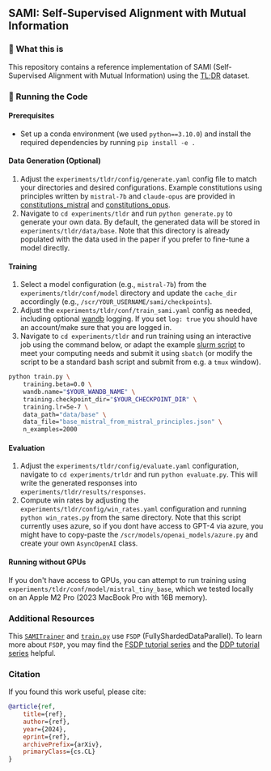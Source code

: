 ## SAMI: Self-Supervised Alignment with Mutual Information

### 🧐 What this is

This repository contains a reference implementation of SAMI (Self-Supervised Alignment with Mutual Information) using the [TL;DR](https://huggingface.co/datasets/openai/summarize_from_feedback) dataset. 

### 🚀 Running the Code

#### Prerequisites

- Set up a conda environment (we used `python==3.10.0`) and install the required dependencies by running `pip install -e .`

#### Data Generation (Optional)

1. Adjust the `experiments/tldr/config/generate.yaml` config file to match your directories and desired configurations. Example constitutions using principles written by `mistral-7b` and `claude-opus` are provided in [constitutions_mistral](https://github.com/janphilippfranken/sami/tree/main/experiments/tldr/constitutions_mistral) and [constitutions_opus](https://github.com/janphilippfranken/sami/tree/main/experiments/tldr/constitutions_opus).
2. Navigate to `cd experiments/tldr` and run `python generate.py` to generate your own data. By default, the generated data will be stored in `experiments/tldr/data/base`. Note that this directory is already populated with the data used in the paper if you prefer to fine-tune a model directly.

#### Training

1. Select a model configuration (e.g., `mistral-7b`) from the `experiments/tldr/conf/model` directory and update the `cache_dir` accordingly (e.g., `/scr/YOUR_USERNAME/sami/checkpoints`).
2. Adjust the `experiments/tldr/conf/train_sami.yaml` config as needed, including optional [wandb](https://wandb.ai) logging. If you set `log: true` you should have an account/make sure that you are logged in.
3. Navigate to `cd experiments/tldr` and run training using an interactive job using the command below, or adapt the example [slurm script](https://github.com/janphilippfranken/sami/blob/main/experiments/tldr/example_scripts_slurm/train_sami_mixtral.sh) to meet your computing needs and submit it using `sbatch` (or modify the script to be a standard bash script and submit from e.g. a `tmux` window).

```bash
python train.py \
    training.beta=0.0 \
    wandb.name="$YOUR_WANDB_NAME" \
    training.checkpoint_dir="$YOUR_CHECKPOINT_DIR" \
    training.lr=5e-7 \
    data_path="data/base" \
    data_file="base_mistral_from_mistral_principles.json" \
    n_examples=2000
```

#### Evaluation

1. Adjust the `experiments/tldr/config/evaluate.yaml` configuration, navigate to `cd experiments/trldr` and run `python evaluate.py`. This will write the generated responses into `experiments/tldr/results/responses`.
2. Compute win rates by adjusting the `experiments/tldr/config/win_rates.yaml` configuration and running `python win_rates.py` from the same directory. Note that this script currently uses azure, so if you dont have access to GPT-4 via azure, you might have to copy-paste the `/scr/models/openai_models/azure.py` and create your own `AsyncOpenAI` class.

#### Running without GPUs

If you don't have access to GPUs, you can attempt to run training using `experiments/tldr/conf/model/mistral_tiny_base`, which we tested locally on an Apple M2 Pro (2023 MacBook Pro with 16B memory).

### Additional Resources

This [`SAMITrainer`](https://github.com/janphilippfranken/sami/blob/main/src/sami/trainers/typo_trainer.py) and [`train.py`](https://github.com/janphilippfranken/sami/blob/main/experiments/tldr/train.py) use `FSDP` (FullyShardedDataParallel). To learn more about `FSDP`, you may find the [FSDP tutorial series](https://www.youtube.com/watch?v=8_k76AHu__s) and the [DDP tutorial series](https://www.youtube.com/watch?v=-K3bZYHYHEA&list=PL_lsbAsL_o2CSuhUhJIiW0IkdT5C2wGWj) helpful.

### Citation

If you found this work useful, please cite:
```bibtex
@article{ref,
    title={ref}, 
    author={ref},
    year={2024},
    eprint={ref},
    archivePrefix={arXiv},
    primaryClass={cs.CL}
}




